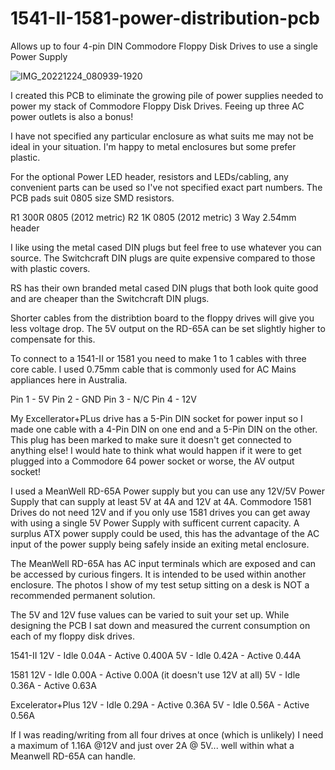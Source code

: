 # 1541-II-1581-power-distribution-pcb

Allows up to four 4-pin DIN Commodore Floppy Disk Drives to use a single Power Supply

![IMG_20221224_080939-1920](https://user-images.githubusercontent.com/9030553/209482304-8f4bd88b-01ae-430a-8a50-154f14c88ff4.jpg)

I created this PCB to eliminate the growing pile of power supplies needed to
power my stack of Commodore Floppy Disk Drives. Feeing up three AC power outlets is
also a bonus!

I have not specified any particular enclosure as what suits me may not be ideal 
in your situation. I'm happy to metal enclosures but some prefer plastic.

For the optional Power LED header, resistors and LEDs/cabling, any convenient 
parts can be used so I've not specified exact part numbers. The PCB pads suit
0805 size SMD resistors.

R1 300R 0805 (2012 metric)
R2 1K 0805 (2012 metric)
3 Way 2.54mm header

I like using the metal cased DIN plugs but feel free to use whatever you can source. The 
Switchcraft DIN plugs are quite expensive compared to those with plastic covers.

RS has their own branded metal cased DIN plugs that both look quite good and are cheaper 
than the Switchcraft DIN plugs.

Shorter cables from the distribtion board to the floppy drives will give you less voltage 
drop. The 5V output on the RD-65A can be set slightly higher to compensate for this.

To connect to a 1541-II or 1581 you need to make 1 to 1 cables with three core cable.
I used 0.75mm cable that is commonly used for AC Mains appliances here in Australia.

Pin 1 - 5V
Pin 2 - GND
Pin 3 - N/C
Pin 4 - 12V

My Excellerator+PLus drive has a 5-Pin DIN socket for power input so I made one cable with
a 4-Pin DIN on one end and a 5-Pin DIN on the other. This plug has been marked to make sure
it doesn't get connected to anything else! I would hate to think what would happen if it were
to get plugged into a Commodore 64 power socket or worse, the AV output socket! 

I used a MeanWell RD-65A Power supply but you can use any 12V/5V Power Supply that can 
supply at least 5V at 4A and 12V at 4A. Commodore 1581 Drives do not need 12V and if you
only use 1581 drives you can get away with using a single 5V Power Supply with sufficent
current capacity. A surplus ATX power supply could be used, this has the advantage of the AC
input of the power supply being safely inside an exiting metal enclosure. 

The MeanWell RD-65A has AC input terminals which are exposed and can be accessed by curious fingers. 
It is intended to be used within another enclosure. The photos I show of my test setup sitting on a desk 
is NOT a recommended permanent solution. 

The 5V and 12V fuse values can be varied to suit your set up. While designing the PCB I sat down and 
measured the current consumption on each of my floppy disk drives.

1541-II 
12V - Idle 0.04A - Active 0.400A
5V - Idle 0.42A - Active 0.44A

1581
12V - Idle 0.00A - Active 0.00A (it doesn't use 12V at all)
5V - Idle 0.36A  - Active 0.63A

Excelerator+Plus
12V - Idle 0.29A - Active 0.36A
5V - Idle 0.56A - Active 0.56A

If I was reading/writing from all four drives at once (which is unlikely) I need a maximum of 1.16A @12V and just over 2A @ 5V... well within what a Meanwell RD-65A can handle.

